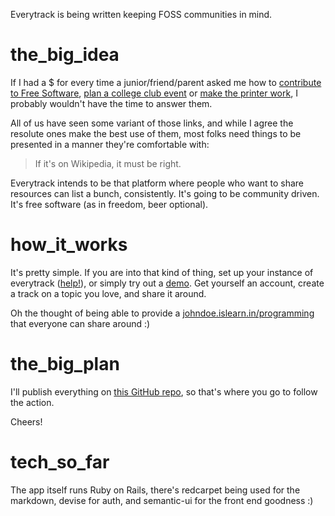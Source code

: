 Everytrack is being written keeping FOSS communities in mind. 

# the_big_idea

If I had a $ for every time a junior/friend/parent asked me how to [contribute to Free Software](http://www.slideshare.net/sarupbanskota/sarup-fossasia-1), [plan a college club event](https://fedoraproject.org/wiki/Coimbatore_Fedora_Contribution_Camp) or [make the printer work](http://lmgtfy.com/?q=printer+not+working), I probably wouldn't have the time to answer them.

All of us have seen some variant of those links, and while I agree the resolute ones make the best use of them, most folks need things to be presented in a manner they're comfortable with:

> If it's on Wikipedia, it must be right.

Everytrack intends to be that platform where people who want to share resources can list a bunch, consistently. It's going to be community driven. It's free software (as in freedom, beer optional). 


# how_it_works

It's pretty simple. If you are into that kind of thing, set up your instance of everytrack ([help!](https://github.com/sarupbanskota/everytrack/wiki/setup)), or simply try out a [demo](http://everytrack-banas.rhcloud.com). Get yourself an account, create a track on a topic you love, and share it around.

Oh the thought of being able to provide a [johndoe.islearn.in/programming](http://www.irishslang.info/images/funnyimages/Funny-meme-I-changed-my-passwords-to.jpg) that everyone can share around :)

# the_big_plan

I'll publish everything on [this GitHub repo](https://github.com/sarupbanskota/everytrack), so that's where you go to follow the action.

Cheers!

# tech_so_far

The app itself runs Ruby on Rails, there's redcarpet being used for the markdown, devise for auth, and semantic-ui for the front end goodness :)
